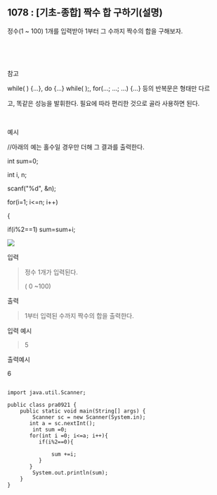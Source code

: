 ## 1078 : [기초-종합] 짝수 합 구하기(설명)
정수(1 ~ 100) 1개를 입력받아 1부터 그 수까지 짝수의 합을 구해보자.

​

​

참고

while( ) {...}, do {...} while( );, for(...; ...; ...) {...} 등의 반복문은 형태만 다르

고, 똑같은 성능을 발휘한다. 필요에 따라 편리한 것으로 골라 사용하면 된다.

​

예시

//아래의 예는 홀수일 경우만 더해 그 결과를 출력한다.

int sum=0;

int i, n;

scanf("%d", &n);

for(i=1; i<=n; i++)

{

if(i%2==1) sum=sum+i;

<img src="https://codeup.kr/upload/pimg6194_1.png">








입력

>정수 1개가 입력된다.
>
> ( 0 ~100)




출력

>1부터 입력된 수까지 짝수의 합을 출력한다.


입력 예시

>5



출력예시

6

```shell

import java.util.Scanner;

public class pra0921 {
    public static void main(String[] args) {
        Scanner sc = new Scanner(System.in);
       int a = sc.nextInt();
        int sum =0;
       for(int i =0; i<=a; i++){
          if(i%2==0){

              sum +=i;
          }
       }
        System.out.println(sum);
    }
}

```
